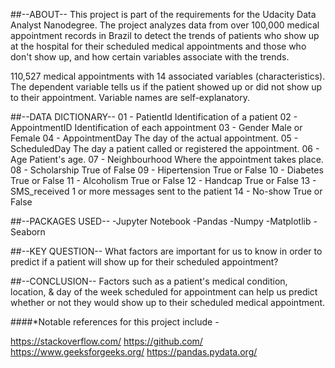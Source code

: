 ##--ABOUT--
This project is part of the requirements for the Udacity Data Analyst Nanodegree. The project analyzes data from over 100,000 medical appointment records in Brazil to detect the trends of patients who
show up at the hospital for their scheduled medical appointments and those who don't show up, and how certain variables associate with the trends.

110,527 medical appointments with 14 associated variables (characteristics).
The dependent variable tells us if the patient showed up or did not show up to their appointment.
Variable names are self-explanatory.


##--DATA DICTIONARY--
01 - PatientId
   Identification of a patient
02 - AppointmentID
   Identification of each appointment
03 - Gender
   Male or Female
04 - AppointmentDay
   The day of the actual appointment.
05 - ScheduledDay
   The day a patient called or registered the appointment.
06 - Age
   Patient's age.
07 - Neighbourhood
   Where the appointment takes place.
08 - Scholarship
   True of False
09 - Hipertension
   True or False
10 - Diabetes
   True or False
11 - Alcoholism
   True or False
12 - Handcap
   True or False
13 - SMS_received
   1 or more messages sent to the patient
14 - No-show
   True or False


##--PACKAGES USED--
-Jupyter Notebook
-Pandas
-Numpy
-Matplotlib
-Seaborn


##--KEY QUESTION--
What factors are important for us to know in order to predict if a patient will show up for their scheduled appointment?


##--CONCLUSION--
Factors such as a patient's medical condition, location, & day of the week scheduled for appointment can help us predict whether
or not they would show up to their scheduled medical appointment.


####*Notable references for this project include -

https://stackoverflow.com/
https://github.com/
https://www.geeksforgeeks.org/
https://pandas.pydata.org/